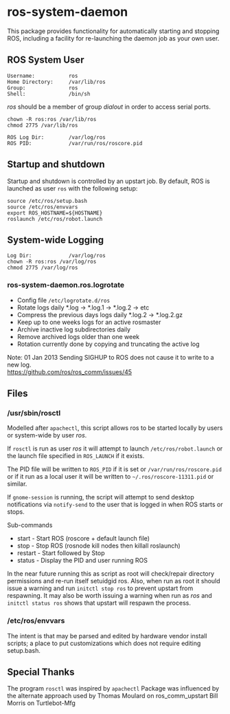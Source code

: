 # ros-system-daemon
This package provides functionality for automatically starting and stopping ROS, including a facility for re-launching
the daemon job as your own user.

## ROS System User
    Username:           ros
    Home Directory:     /var/lib/ros
    Group:              ros
    Shell:              /bin/sh

*ros* should be a member of group *dialout* in order to access serial ports.

```chown -R ros:ros /var/lib/ros```  
```chmod 2775 /var/lib/ros```

    ROS Log Dir:        /var/log/ros
    ROS PID:            /var/run/ros/roscore.pid

## Startup and shutdown
Startup and shutdown is controlled by an upstart job. By default, ROS is launched as user `ros` with the following setup:

    source /etc/ros/setup.bash
    source /etc/ros/envvars
    export ROS_HOSTNAME=${HOSTNAME}
    roslaunch /etc/ros/robot.launch

## System-wide Logging
    Log Dir:            /var/log/ros
    chown -R ros:ros /var/log/ros
    chmod 2775 /var/log/ros

### ros-system-daemon.ros.logrotate
* Config file ```/etc/logrotate.d/ros```
* Rotate logs daily *.log -> *.log.1 -> *.log.2 -> etc
* Compress the previous days logs daily *.log.2 -> *.log.2.gz
* Keep up to one weeks logs for an active rosmaster
* Archive inactive log subdirectories daily
* Remove archived logs older than one week
* Rotation currently done by copying and truncating the active log

Note: 01 Jan 2013 Sending SIGHUP to ROS does not cause it to write to a new log.  
<https://github.com/ros/ros_comm/issues/45>

## Files
### /usr/sbin/rosctl
Modelled after ```apachectl```, this script allows ros to be started
locally by users or system-wide by user *ros*.

If ```rosctl``` is run as user *ros* it will attempt to launch ```/etc/ros/robot.launch``` or the launch file specified in ```ROS_LAUNCH``` if it exists.

The PID file will be written to ```ROS_PID``` if it is set or ```/var/run/ros/roscore.pid``` or if it run as a local user it will be written to ```~/.ros/roscore-11311.pid``` or similar.

If ```gnome-session``` is running, the script will attempt to send desktop notifications via ```notify-send``` to the user that is logged in when ROS starts or stops.

Sub-commands
* start - Start ROS (roscore + default launch file)
* stop - Stop ROS (rosnode kill nodes then killall roslaunch)
* restart - Start followed by Stop
* status - Display the PID and user running ROS

In the near future running this as script as root will check/repair directory permissions and re-run itself setuidgid ros. Also, when run as root it should issue a warning and run ```initctl stop ros``` to prevent upstart from respawning. It may also be worth issuing a warning when run as *ros* and ```initctl status ros``` shows that upstart will respawn the process.

### /etc/ros/envvars
The intent is that may be parsed and edited by hardware vendor install scripts; a place to put customizations which does not require editing setup.bash.

## Special Thanks
The program ```rosctl``` was inspired by ```apachectl```
Package was influenced by the alternate approach used by
Thomas Moulard on ros_comm_upstart
Bill Morris on Turtlebot-Mfg

